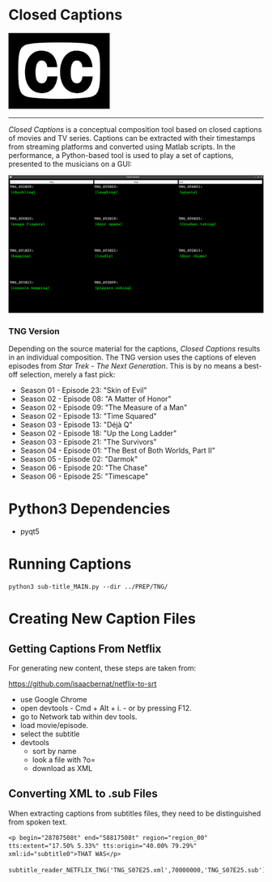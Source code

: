 # Closed Captions

<img src="./images/cc.png" width="200" />

---

*Closed Captions* is a conceptual composition tool
based on closed captions of movies and TV series.
Captions can be extracted with their timestamps
from streaming platforms and converted using Matlab scripts.
In the performance, a Python-based
tool is used to play a set of captions,
presented to the musicians on a GUI:



<img src="./images/TNG.png" width="600" />


### TNG Version

Depending on the source material for the captions,
*Closed Captions* results in an individual composition.
The TNG version uses the captions of eleven
episodes from *Star Trek - The Next Generation*.
This is by no means a best-off selection, merely
a fast pick:

- Season 01 - Episode 23: "Skin of Evil"
- Season 02 - Episode 08: "A Matter of Honor"
- Season 02 - Episode 09: "The Measure of a Man"
- Season 02 - Episode 13: "Time Squared"
- Season 03 - Episode 13: "Déjà Q"
- Season 02 - Episode 18: "Up the Long Ladder"
- Season 03 - Episode 21: "The Survivors"
- Season 04 - Episode 01: "The Best of Both Worlds, Part II"
- Season 05 - Episode 02: "Darmok"
- Season 06 - Episode 20: "The Chase"
- Season 06 - Episode 25: "Timescape"


# Python3 Dependencies

- pyqt5

# Running Captions

    python3 sub-title_MAIN.py --dir ../PREP/TNG/


# Creating New Caption Files



## Getting Captions From Netflix

For generating new content,
these steps are taken from:

https://github.com/isaacbernat/netflix-to-srt


- use Google Chrome
- open devtools 
        - Cmd + Alt + i.
        - or by pressing F12.
- go to Network tab within dev tools.
- load movie/episode.
- select the subtitle 
- devtools 
    - sort by name 
    - look  a file with ?o= 
    - download as XML

## Converting XML to .sub Files

When extracting captions from subtitles files,
they need to be distinguished from spoken text.

    <p begin="28787508t" end="58817508t" region="region_00" tts:extent="17.50% 5.33%" tts:origin="40.00% 79.29%" xml:id="subtitle0">THAT WAS</p>

    subtitle_reader_NETFLIX_TNG('TNG_S07E25.xml',70000000,'TNG_S07E25.sub')


